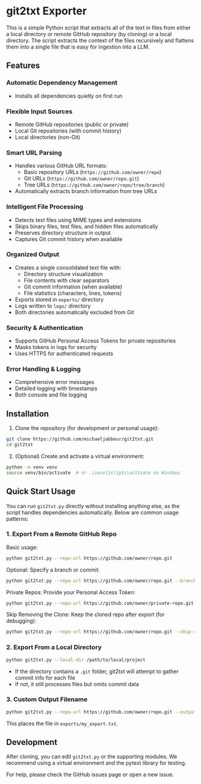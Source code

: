 # git2txt Exporter

This is a simple Python script that extracts all of the text in files from either a local directory or remote GitHub repository (by cloning) or a local directory. The script extracts the context of the files recursively and flattens them into a single file that is easy for ingestion into a LLM. 

## Features

### Automatic Dependency Management
- Installs all dependencies quietly on first run

### Flexible Input Sources
- Remote GitHub repositories (public or private)
- Local Git repositories (with commit history)
- Local directories (non-Git)

### Smart URL Parsing
- Handles various GitHub URL formats:
  - Basic repository URLs (`https://github.com/owner/repo`)
  - Git URLs (`https://github.com/owner/repo.git`)
  - Tree URLs (`https://github.com/owner/repo/tree/branch`)
- Automatically extracts branch information from tree URLs

### Intelligent File Processing
- Detects text files using MIME types and extensions
- Skips binary files, test files, and hidden files automatically
- Preserves directory structure in output
- Captures Git commit history when available

### Organized Output
- Creates a single consolidated text file with:
  - Directory structure visualization
  - File contents with clear separators
  - Git commit information (when available)
  - File statistics (characters, lines, tokens)
- Exports stored in `exports/` directory
- Logs written to `logs/` directory
- Both directories automatically excluded from Git

### Security & Authentication
- Supports GitHub Personal Access Tokens for private repositories
- Masks tokens in logs for security
- Uses HTTPS for authenticated requests

### Error Handling & Logging
- Comprehensive error messages
- Detailed logging with timestamps
- Both console and file logging

## Installation

1. Clone the repository (for development or personal usage):
```bash
git clone https://github.com/michaeljabbour/git2txt.git
cd git2txt
```

2. (Optional) Create and activate a virtual environment:
```bash
python -m venv venv
source venv/bin/activate  # or .\venv\Scripts\activate on Windows
```

## Quick Start Usage

You can run `git2txt.py` directly without installing anything else, as the script handles dependencies automatically. Below are common usage patterns:

### 1. Export From a Remote GitHub Repo

Basic usage:
```bash
python git2txt.py --repo-url https://github.com/owner/repo.git
```

Optional: Specify a branch or commit:
```bash
python git2txt.py --repo-url https://github.com/owner/repo.git --branch dev
```

Private Repos: Provide your Personal Access Token:
```bash
python git2txt.py --repo-url https://github.com/owner/private-repo.git --token YOUR_TOKEN
```

Skip Removing the Clone: Keep the cloned repo after export (for debugging):
```bash
python git2txt.py --repo-url https://github.com/owner/repo.git --skip-remove
```

### 2. Export From a Local Directory

```bash
python git2txt.py --local-dir /path/to/local/project
```

- If the directory contains a `.git` folder, git2txt will attempt to gather commit info for each file
- If not, it still processes files but omits commit data

### 3. Custom Output Filename

```bash
python git2txt.py --repo-url https://github.com/owner/repo.git --output-file my_export.txt
```

This places the file in `exports/my_export.txt`.

## Development

After cloning, you can edit `git2txt.py` or the supporting modules. We recommend using a virtual environment and the pytest library for testing.

For help, please check the GitHub issues page or open a new issue.
